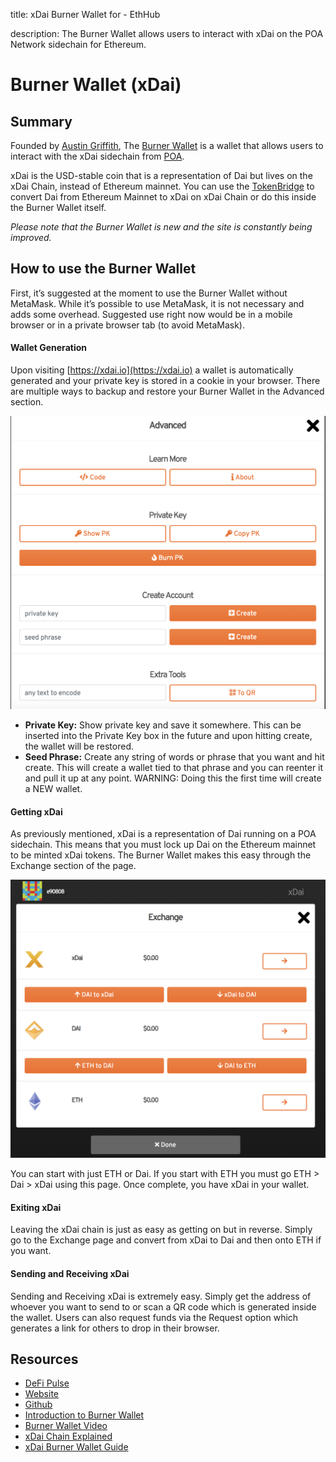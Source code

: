title: xDai Burner Wallet for  - EthHub

description: The Burner Wallet allows users to interact with xDai on the POA Network sidechain for Ethereum.

# Burner Wallet (xDai)

## Summary

Founded by [Austin Griffith](https://twitter.com/austingriffith), The [Burner Wallet](https://xdai.io/) is a wallet that allows users to interact with the xDai sidechain from [POA](../infrastructure/poa-network.md). 

xDai is the USD-stable coin that is a representation of Dai but lives on the xDai Chain, instead of Ethereum mainnet. You can use the [TokenBridge](https://dai-bridge.poa.network/) to convert Dai from Ethereum Mainnet to xDai on xDai Chain or do this inside the Burner Wallet itself.

_Please note that the Burner Wallet is new and the site is constantly being improved._


## How to use the Burner Wallet
First, it’s suggested at the moment to use the Burner Wallet without MetaMask. While it’s possible to use MetaMask, it is not necessary and adds some overhead. Suggested use right now would be in a mobile browser or in a private browser tab (to avoid MetaMask).

#### Wallet Generation
Upon visiting [https://xdai.io](https://xdai.io) a wallet is automatically generated and your private key is stored in a cookie in your browser. There are multiple ways to backup and restore your Burner Wallet in the Advanced section.

![](/docs/assets/images/burner_advanced.png)

* **Private Key:** Show private key and save it somewhere. This can be inserted into the Private Key box in the future and upon hitting create, the wallet will be restored.
* **Seed Phrase:** Create any string of words or phrase that you want and hit create. This will create a wallet tied to that phrase and you can reenter it and pull it up at any point. WARNING: Doing this the first time will create a NEW wallet.

#### Getting xDai
As previously mentioned, xDai is a representation of Dai running on a POA sidechain. This means that you must lock up Dai on the Ethereum mainnet to be minted xDai tokens. The Burner Wallet makes this easy through the Exchange section of the page.

![](/docs/assets/images/burner_exchange.png)

You can start with just ETH or Dai. If you start with ETH you must go ETH > Dai > xDai using this page. Once complete, you have xDai in your wallet.

#### Exiting xDai
Leaving the xDai chain is just as easy as getting on but in reverse. Simply go to the Exchange page and convert from xDai to Dai and then onto ETH if you want.

#### Sending and Receiving xDai
Sending and Receiving xDai is extremely easy. Simply get the address of whoever you want to send to or scan a QR code which is generated inside the wallet. Users can also request funds via the Request option which generates a link for others to drop in their browser.

## Resources

* [DeFi Pulse](https://defipulse.com/xdai)
* [Website](https://xdai.io)
* [Github](https://github.com/austintgriffith/burner-wallet)
* [Introduction to Burner Wallet](https://medium.com/gitcoin/ethereum-in-emerging-economies-b235f8dac2f2)
* [Burner Wallet Video](https://youtu.be/k1Ssz1dvcpk)
* [xDai Chain Explained](https://medium.com/poa-network/poa-network-partners-with-makerdao-on-xdai-chain-the-first-ever-usd-stable-blockchain-65a078c41e6a)
* [xDai Burner Wallet Guide](https://forum.poa.network/t/burner-wallet-guide/1873)

